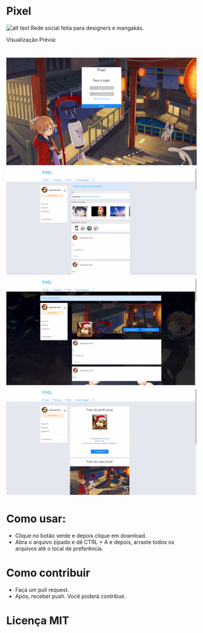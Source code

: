 # Pixel
![alt text](https://i.imgur.com/ATnHC13.png)
Rede social feita para designers e mangakás.

Visualização Prévia:

![alt text](https://raw.githubusercontent.com/kaway404/Pixel/master/preview/1.png)
![alt text](https://raw.githubusercontent.com/kaway404/Pixel/master/preview/2.png)
![alt text](https://raw.githubusercontent.com/kaway404/Pixel/master/preview/3.png)
![alt text](https://raw.githubusercontent.com/kaway404/Pixel/master/preview/4.png)
=======
# Como usar:

* Clique no botão verde e depois clique em download.
* Abra o arquivo zipado e dê CTRL + A e depois, arraste todos os arquivos até o local de preferência.

# Como contribuir

* Faça um pull request.
* Após, receber push. Você poderá contribuir.

# Licença MIT
